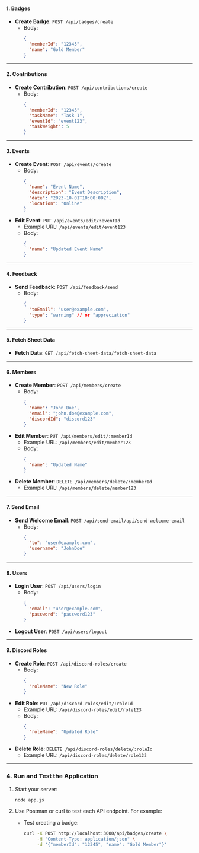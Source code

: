 #### **1. Badges**

- **Create Badge**: `POST /api/badges/create`
  - Body:
    ```json
    {
      "memberId": "12345",
      "name": "Gold Member"
    }
    ```

---

#### **2. Contributions**

- **Create Contribution**: `POST /api/contributions/create`
  - Body:
    ```json
    {
      "memberId": "12345",
      "taskName": "Task 1",
      "eventId": "event123",
      "taskWeight": 5
    }
    ```

---

#### **3. Events**

- **Create Event**: `POST /api/events/create`
  - Body:
    ```json
    {
      "name": "Event Name",
      "description": "Event Description",
      "date": "2023-10-01T10:00:00Z",
      "location": "Online"
    }
    ```
- **Edit Event**: `PUT /api/events/edit/:eventId`
  - Example URL: `/api/events/edit/event123`
  - Body:
    ```json
    {
      "name": "Updated Event Name"
    }
    ```

---

#### **4. Feedback**

- **Send Feedback**: `POST /api/feedback/send`
  - Body:
    ```json
    {
      "toEmail": "user@example.com",
      "type": "warning" // or "appreciation"
    }
    ```

---

#### **5. Fetch Sheet Data**

- **Fetch Data**: `GET /api/fetch-sheet-data/fetch-sheet-data`

---

#### **6. Members**

- **Create Member**: `POST /api/members/create`
  - Body:
    ```json
    {
      "name": "John Doe",
      "email": "john.doe@example.com",
      "discordId": "discord123"
    }
    ```
- **Edit Member**: `PUT /api/members/edit/:memberId`
  - Example URL: `/api/members/edit/member123`
  - Body:
    ```json
    {
      "name": "Updated Name"
    }
    ```
- **Delete Member**: `DELETE /api/members/delete/:memberId`
  - Example URL: `/api/members/delete/member123`

---

#### **7. Send Email**

- **Send Welcome Email**: `POST /api/send-email/api/send-welcome-email`
  - Body:
    ```json
    {
      "to": "user@example.com",
      "username": "JohnDoe"
    }
    ```

---

#### **8. Users**

- **Login User**: `POST /api/users/login`
  - Body:
    ```json
    {
      "email": "user@example.com",
      "password": "password123"
    }
    ```
- **Logout User**: `POST /api/users/logout`

---

#### **9. Discord Roles**

- **Create Role**: `POST /api/discord-roles/create`
  - Body:
    ```json
    {
      "roleName": "New Role"
    }
    ```
- **Edit Role**: `PUT /api/discord-roles/edit/:roleId`
  - Example URL: `/api/discord-roles/edit/role123`
  - Body:
    ```json
    {
      "roleName": "Updated Role"
    }
    ```
- **Delete Role**: `DELETE /api/discord-roles/delete/:roleId`
  - Example URL: `/api/discord-roles/delete/role123`

---

### **4. Run and Test the Application**

1. Start your server:

   ```bash
   node app.js
   ```

2. Use Postman or curl to test each API endpoint. For example:
   - Test creating a badge:
     ```bash
     curl -X POST http://localhost:3000/api/badges/create \
          -H "Content-Type: application/json" \
          -d '{"memberId": "12345", "name": "Gold Member"}'
     ```
